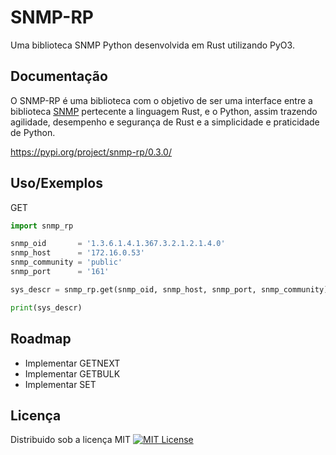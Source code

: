 
# SNMP-RP

Uma biblioteca SNMP Python desenvolvida em Rust utilizando PyO3.




## Documentação

O SNMP-RP é uma biblioteca com o objetivo de ser uma interface entre a biblioteca [SNMP](https://docs.rs/snmp/latest/snmp/) pertecente a linguagem Rust, e o Python, assim trazendo agilidade, desempenho e segurança de Rust e a simplicidade e praticidade de Python.






<a href="https://pypi.org/project/snmp-rp/0.3.0/">https://pypi.org/project/snmp-rp/0.3.0/</a>





## Uso/Exemplos



GET
```python
import snmp_rp

snmp_oid       = '1.3.6.1.4.1.367.3.2.1.2.1.4.0'
snmp_host      = '172.16.0.53'
snmp_community = 'public'
snmp_port      = '161'

sys_descr = snmp_rp.get(snmp_oid, snmp_host, snmp_port, snmp_community)

print(sys_descr)

```


## Roadmap

- Implementar GETNEXT
- Implementar GETBULK
- Implementar SET



## Licença

Distribuido sob a licença MIT [![MIT License](https://img.shields.io/badge/License-MIT-green.svg)](https://choosealicense.com/licenses/mit/)


